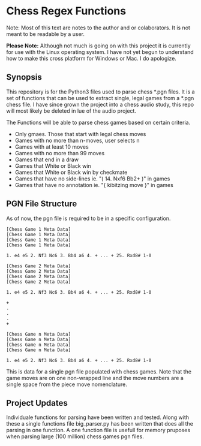 # Chess Regex Functions

Note: Most of this text are notes to the author and or colaborators. It is not meant
to be readable by a user.

**Please Note:** Although not much is going on with this project it is currently for use
with the Linux operating system. I have not yet begun to understand how to make this cross
platform for Windows or Mac. I do apologize.

## Synopsis

This repository is for the Python3 files used to parse chess *.pgn files. It is a set
of functions that can be used to extract single, legal games from a *.pgn chess file.
I have since grown the project into a chess audio study, this repo will most likely be
deleted in lue of the audio project.

The Functions will be able to parse chess games based on certain criteria.

- Only gmaes. Those that start with legal chess moves
- Games with no more than n-moves, user selects n
- Games with at least 10 moves
- Games with no more than 99 moves
- Games that end in a draw
- Games that White or Black win
- Games that White or Black win by checkmate
- Games that have no side-lines ie. "( 14. Nxf6 Bb2+ )" in games
- Games that have no annotation ie. "{ kibitzing move }" in games

## PGN File Structure

As of now, the pgn file is required to be in a specific configuration.

```text
[Chess Game 1 Meta Data]
[Chess Game 1 Meta Data]
[Chess Game 1 Meta Data]
[Chess Game 1 Meta Data]

1. e4 e5 2. Nf3 Nc6 3. Bb4 a6 4. + ... + 25. Rxd8# 1-0

[Chess Game 2 Meta Data]
[Chess Game 2 Meta Data]
[Chess Game 2 Meta Data]
[Chess Game 2 Meta Data]

1. e4 e5 2. Nf3 Nc6 3. Bb4 a6 4. + ... + 25. Rxd8# 1-0

+
.
.
.
+

[Chess Game n Meta Data]
[Chess Game n Meta Data]
[Chess Game n Meta Data]
[Chess Game n Meta Data]

1. e4 e5 2. Nf3 Nc6 3. Bb4 a6 4. + ... + 25. Rxd8# 1-0
```

This is data for a single pgn file populated with chess games. Note that the game moves
are on one non-wrapped line and the move numbers are a single space from the piece move
nomenclature.

## Project Updates

Individuale functions for parsing have been written and tested. Along with these a
single functions file big_parser.py has been written that does all the parsing in one
function. A one function file is usefull for memory pruposes when parsing large (100 million)
chess games pgn files.
